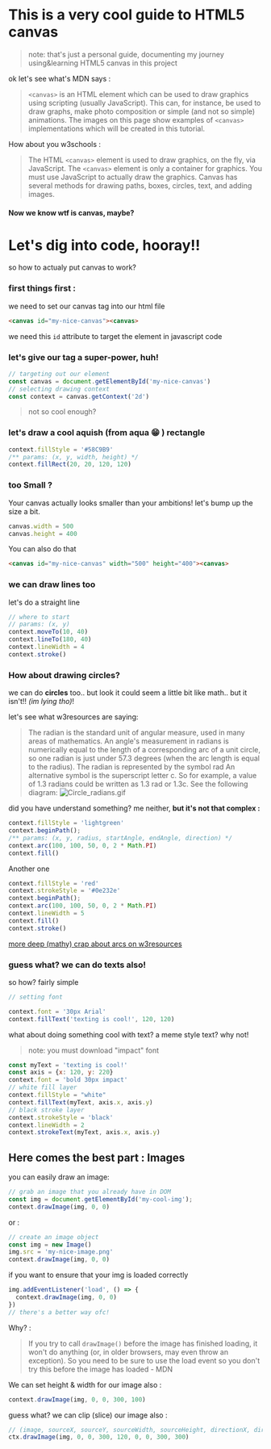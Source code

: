 # This is a very cool guide to HTML5 canvas

> note: that's just a personal guide, documenting my  journey using&learning HTML5 canvas in this project

ok let's see what's MDN says : 

> `<canvas>` is an HTML element which can be used to draw graphics using scripting (usually JavaScript). This can, for instance, be used to draw graphs, make photo composition or simple (and not so simple) animations. The images on this page show examples of `<canvas>` implementations which will be created in this tutorial.

How about you w3schools : 
> The HTML `<canvas>` element is used to draw graphics, on the fly, via JavaScript.
The `<canvas>` element is only a container for graphics. You must use JavaScript to actually draw the graphics.
Canvas has several methods for drawing paths, boxes, circles, text, and adding images.

#### Now we know wtf is canvas, maybe?

# Let's dig into code, hooray!!
so how to actualy put canvas to work?
### first things first :
we need to set our canvas tag into our html file

```html
<canvas id="my-nice-canvas"><canvas>
```
we need this `id` attribute to target the element in javascript code

### let's give our tag a super-power, huh!

```js
// targeting out our element
const canvas = document.getElementById('my-nice-canvas')
// selecting drawing context
const context = canvas.getContext('2d')
```
> not so cool enough?

### let's draw a cool aquish (from aqua :grin: ) rectangle

```js
context.fillStyle = '#58C9B9'
/** params: (x, y, width, height) */
context.fillRect(20, 20, 120, 120)
```

### too Small ?

Your canvas actually looks smaller than your ambitions! let's bump up the size a bit.

```js
canvas.width = 500
canvas.height = 400
```

You can also do that

```html
<canvas id="my-nice-canvas" width="500" height="400"><canvas>
```

### we can draw lines too

let's do a straight line

```js
// where to start
// params: (x, y)
context.moveTo(10, 40)
context.lineTo(180, 40)
context.lineWidth = 4
context.stroke()
```

### How about drawing circles? 
we can do **circles** too.. but look it could seem a little bit like math.. but it isn't!! _(im lying tho)_!

let's see what w3resources are saying:

> The radian is the standard unit of angular measure, used in many areas of mathematics. An angle's measurement in radians is numerically equal to the length of a corresponding arc of a unit circle, so one radian is just under 57.3 degrees (when the arc length is equal to the radius). The radian is represented by the symbol rad An alternative symbol is the superscript letter c. So for example, a value of 1.3 radians could be written as 1.3 rad or 1.3c. See the following diagram:
![Circle_radians.gif](http://www.w3resource.com/w3r_images/Circle_radians.gif)

did you have understand something? me neither, **but it's not that complex :**

 ```js
context.fillStyle = 'lightgreen'
context.beginPath();
/** params: (x, y, radius, startAngle, endAngle, direction) */
context.arc(100, 100, 50, 0, 2 * Math.PI)
context.fill()
 ```
Another one

```js
context.fillStyle = 'red'
context.strokeStyle = '#0e232e'
context.beginPath();
context.arc(100, 100, 50, 0, 2 * Math.PI)
context.lineWidth = 5
context.fill()
context.stroke()
```
[more deep (mathy) crap about arcs on w3resources](http://www.w3resource.com/html5-canvas/html5-canvas-arc.php)

### guess what? we can do texts also!
so how? fairly simple

```js
// setting font

context.font = '30px Arial'
context.fillText('texting is cool!', 120, 120)

```

what about doing something cool with text? a meme style text? why not!

> note: you must download "impact" font

```js
const myText = 'texting is cool!'
const axis = {x: 120, y: 220}
context.font = 'bold 30px impact'
// white fill layer
context.fillStyle = "white"
context.fillText(myText, axis.x, axis.y)
// black stroke layer
context.strokeStyle = 'black'
context.lineWidth = 2
context.strokeText(myText, axis.x, axis.y)
```

<!-- @todo: dig into gradients -->

## Here comes the best part : **Images**

you can easily draw an image: 

```js
// grab an image that you already have in DOM
const img = document.getElementById('my-cool-img');
context.drawImage(img, 0, 0)
```

or :

```js
// create an image object
const img = new Image()
img.src = 'my-nice-image.png'
context.drawImage(img, 0, 0)
```

if you want to ensure that your img is loaded correctly

```js
img.addEventListener('load', () => {
  context.drawImage(img, 0, 0)
})
// there's a better way ofc! 
```
Why? : 
> If you try to call `drawImage()` before the image has finished loading, it won't do anything (or, in older browsers, may even throw an exception). So you need to be sure to use the load event so you don't try this before the image has loaded - MDN

We can set height & width for our image also : 

```js
context.drawImage(img, 0, 0, 300, 100)
```

guess what? we can clip (slice) our image also :

```js
// (image, sourceX, sourceY, sourceWidth, sourceHeight, directionX, directionY, directionWidth, directionHeight)
ctx.drawImage(img, 0, 0, 300, 120, 0, 0, 300, 300)
```